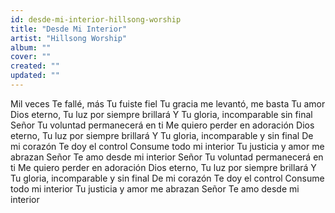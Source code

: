 ```yaml
---
id: desde-mi-interior-hillsong-worship
title: "Desde Mi Interior"
artist: "Hillsong Worship"
album: ""
cover: ""
created: ""
updated: ""
---
```


Mil veces Te fallé, más Tu fuiste fiel
Tu gracia me levantó, me basta Tu amor
Dios eterno, Tu luz por siempre brillará
Y Tu gloria, incomparable sin final
Señor Tu voluntad permanecerá en ti
Me quiero perder en adoración
Dios eterno, Tu luz por siempre brillará
Y Tu gloria, incomparable y sin final
De mi corazón Te doy el control
Consume todo mi interior
Tu justicia y amor me abrazan Señor
Te amo desde mi interior
Señor Tu voluntad permanecerá en ti
Me quiero perder en adoración
Dios eterno, Tu luz por siempre brillará
Y Tu gloria, incomparable y sin final
De mi corazón Te doy el control
Consume todo mi interior
Tu justicia y amor me abrazan Señor
Te amo desde mi interior